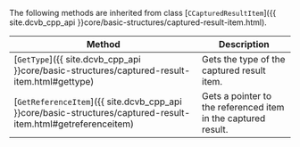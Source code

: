 
The following methods are inherited from class [`CCapturedResultItem`]({{ site.dcvb_cpp_api }}core/basic-structures/captured-result-item.html).

| Method | Description |
|--------|-------------|
| [`GetType`]({{ site.dcvb_cpp_api }}core/basic-structures/captured-result-item.html#gettype) | Gets the type of the captured result item. |
| [`GetReferenceItem`]({{ site.dcvb_cpp_api }}core/basic-structures/captured-result-item.html#getreferenceitem) | Gets a pointer to the referenced item in the captured result. |


